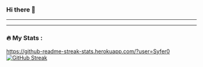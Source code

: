 ### Hi there 👋

<!--
**Syfer0/Syfer0** is a ✨ _special_ ✨ repository because its `README.md` (this file) appears on your GitHub profile.

Here are some ideas to get you started:

- 🔭 I’m currently working on ...
- 🌱 I’m currently learning ...
- 👯 I’m looking to collaborate on ...
- 🤔 I’m looking for help with ...
- 💬 Ask me about ...
- 📫 How to reach me: ...
- 😄 Pronouns: ...
- ⚡ Fun fact: ...
-->
---

---

### :fire: My Stats :
https://github-readme-streak-stats.herokuapp.com/?user=Syfer0
[![GitHub Streak](http://github-readme-streak-stats.herokuapp.com?user=Syfer0&theme=dark&background=000000)](https://git.io/streak-stats)
